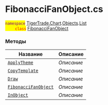 
# FibonacciFanObject.cs
<mark style="color:purple;">`namespace`</mark> [TigerTrade.Chart](../../../../TigerTrade.Chart.md).[Objects](../../../../TigerTrade.Chart/Objects.md).[List](../../../../TigerTrade.Chart/Objects/List.md)  
<mark style="color:red;">&nbsp;&nbsp;&nbsp;&nbsp;&nbsp;&nbsp;&nbsp;&nbsp;`class`</mark> [FibonacciFanObject](../FibonacciFanObject.cs.md)

### Методы
| Название | Описание |
| --- | --- |
| [`ApplyTheme`](./Методы/ApplyTheme.md) | *Описание* |
| [`CopyTemplate`](./Методы/CopyTemplate.md) | *Описание* |
| [`Draw`](./Методы/Draw.md) | *Описание* |
| [`FibonacciFanObject`](./Методы/FibonacciFanObject.md) | *Описание* |
| [`InObject`](./Методы/InObject.md) | *Описание* |
